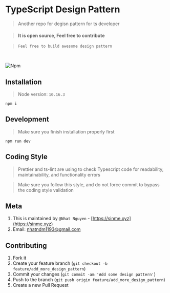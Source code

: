 # TypeScript Design Pattern

> Another repo for degisn pattern for ts developer

> #### It is open source, Feel free to contribute

> `Feel free to build awesome design pattern`

<br/>

![Npm](https://badgen.net/badge/npm/10.16.3/yellow)

## Installation

> Node version: `10.16.3`

```
npm i
```

## Development

> Make sure you finish installation properly first

```
npm run dev
```

## Coding Style

> Prettier and ts-lint are using to check Typescript code for readability, maintainability, and functionality errors

> Make sure you follow this style, and do not force commit to bypass the coding style validation

## Meta

1. This is maintained by `@Nhat Nguyen` - [https://sinme.xyz](https://sinme.xyz)
2. Email: nhatndm1193@gmail.com

## Contributing

1. Fork it
2. Create your feature branch (`git checkout -b feature/add_more_design_pattern`)
3. Commit your changes (`git commit -am 'Add some design pattern'`)
4. Push to the branch (`git push origin feature/add_more_design_pattern`)
5. Create a new Pull Request
